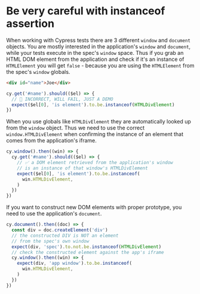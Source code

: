 # Be very careful with instanceof assertion

When working with Cypress tests there are 3 different `window` and `document` objects. You are mostly interested in the application's `window` and `document`, while your tests execute in the spec's `window` space. Thus if you grab an HTML DOM element from the application and check if it's an instance of `HTMLElement` you will get `false` - because you are using the `HTMLElement` from the spec's `window` globals.

<!-- fiddle instanceof example -->

```html
<div id="name">Joe</div>
```

```js skip
cy.get('#name').should(($el) => {
  // 🚨 INCORRECT, WILL FAIL, JUST A DEMO
  expect($el[0], 'is element').to.be.instanceof(HTMLDivElement)
})
```

When you use globals like `HTMLDivElement` they are automatically looked up from the `window` object. Thus we need to use the correct `window.HTMLDivElement` when confirming the instance of an element that comes from the application's iframe.

```js
cy.window().then((win) => {
  cy.get('#name').should(($el) => {
    // ✅ a DOM element retrieved from the application's window
    // is an instance of that window's HTMLDivElement
    expect($el[0], 'is element').to.be.instanceof(
      win.HTMLDivElement,
    )
  })
})
```

If you want to construct new DOM elements with proper prototype, you need to use the application's `document`.

```js
cy.document().then((doc) => {
  const div = doc.createElement('div')
  // the constructed DIV is NOT an element
  // from the spec's own window
  expect(div, 'spec').to.not.be.instanceof(HTMLDivElement)
  // check the constructed element against the app's iframe
  cy.window().then((win) => {
    expect(div, 'app window').to.be.instanceof(
      win.HTMLDivElement,
    )
  })
})
```

<!-- fiddle-end -->
